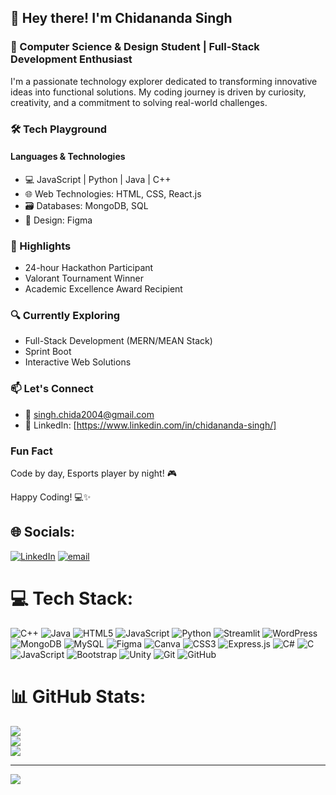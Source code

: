 ## 👋 Hey there! I'm Chidananda Singh

### 🚀 Computer Science & Design Student | Full-Stack Development Enthusiast

I'm a passionate technology explorer dedicated to transforming innovative ideas into functional solutions. My coding journey is driven by curiosity, creativity, and a commitment to solving real-world challenges.

### 🛠 Tech Playground

#### Languages & Technologies
- 💻 JavaScript | Python | Java | C++
- 🌐 Web Technologies: HTML, CSS, React.js
- 🗃 Databases: MongoDB, SQL
- 🎨 Design: Figma


### 🌟 Highlights
- 24-hour Hackathon Participant
- Valorant Tournament Winner
- Academic Excellence Award Recipient

### 🔍 Currently Exploring
- Full-Stack Development (MERN/MEAN Stack)
- Sprint Boot
- Interactive Web Solutions

### 📫 Let's Connect
- 📧 singh.chida2004@gmail.com
- 💼 LinkedIn: [https://www.linkedin.com/in/chidananda-singh/]

### Fun Fact
Code by day, Esports player by night! 🎮

Happy Coding! 💻✨


## 🌐 Socials:
[![LinkedIn](https://img.shields.io/badge/LinkedIn-%230077B5.svg?logo=linkedin&logoColor=white)](https://linkedin.com/in/chidananda-singh) [![email](https://img.shields.io/badge/Email-D14836?logo=gmail&logoColor=white)](mailto:singh.chida.2004@gmail.com) 

# 💻 Tech Stack:
![C++](https://img.shields.io/badge/c++-%2300599C.svg?style=for-the-badge&logo=c%2B%2B&logoColor=white) ![Java](https://img.shields.io/badge/java-%23ED8B00.svg?style=for-the-badge&logo=openjdk&logoColor=white) ![HTML5](https://img.shields.io/badge/html5-%23E34F26.svg?style=for-the-badge&logo=html5&logoColor=white) ![JavaScript](https://img.shields.io/badge/javascript-%23323330.svg?style=for-the-badge&logo=javascript&logoColor=%23F7DF1E) ![Python](https://img.shields.io/badge/python-3670A0?style=for-the-badge&logo=python&logoColor=ffdd54) ![Streamlit](https://img.shields.io/badge/Streamlit-%23FE4B4B.svg?style=for-the-badge&logo=streamlit&logoColor=white) ![WordPress](https://img.shields.io/badge/WordPress-%23117AC9.svg?style=for-the-badge&logo=WordPress&logoColor=white) ![MongoDB](https://img.shields.io/badge/MongoDB-%234ea94b.svg?style=for-the-badge&logo=mongodb&logoColor=white) ![MySQL](https://img.shields.io/badge/mysql-4479A1.svg?style=for-the-badge&logo=mysql&logoColor=white) ![Figma](https://img.shields.io/badge/figma-%23F24E1E.svg?style=for-the-badge&logo=figma&logoColor=white) ![Canva](https://img.shields.io/badge/Canva-%2300C4CC.svg?style=for-the-badge&logo=Canva&logoColor=white) ![CSS3](https://img.shields.io/badge/css3-%231572B6.svg?style=for-the-badge&logo=css3&logoColor=white) ![Express.js](https://img.shields.io/badge/express.js-%23404d59.svg?style=for-the-badge&logo=express&logoColor=%2361DAFB) ![C#](https://img.shields.io/badge/c%23-%23239120.svg?style=for-the-badge&logo=csharp&logoColor=white) ![C](https://img.shields.io/badge/c-%2300599C.svg?style=for-the-badge&logo=c&logoColor=white) ![JavaScript](https://img.shields.io/badge/javascript-%23323330.svg?style=for-the-badge&logo=javascript&logoColor=%23F7DF1E) ![Bootstrap](https://img.shields.io/badge/bootstrap-%238511FA.svg?style=for-the-badge&logo=bootstrap&logoColor=white) ![Unity](https://img.shields.io/badge/unity-%23000000.svg?style=for-the-badge&logo=unity&logoColor=white) ![Git](https://img.shields.io/badge/git-%23F05033.svg?style=for-the-badge&logo=git&logoColor=white) ![GitHub](https://img.shields.io/badge/github-%23121011.svg?style=for-the-badge&logo=github&logoColor=white)
# 📊 GitHub Stats:
![](https://github-readme-stats.vercel.app/api?username=Chida-singh&theme=dark&hide_border=false&include_all_commits=true&count_private=true)<br/>
![](https://nirzak-streak-stats.vercel.app/?user=Chida-singh&theme=dark&hide_border=false)<br/>
![](https://github-readme-stats.vercel.app/api/top-langs/?username=Chida-singh&theme=dark&hide_border=false&include_all_commits=true&count_private=true&layout=compact)

---
[![](https://visitcount.itsvg.in/api?id=Chida-singh&icon=3&color=10)](https://visitcount.itsvg.in)

<!-- Proudly created with GPRM ( https://gprm.itsvg.in ) -->
